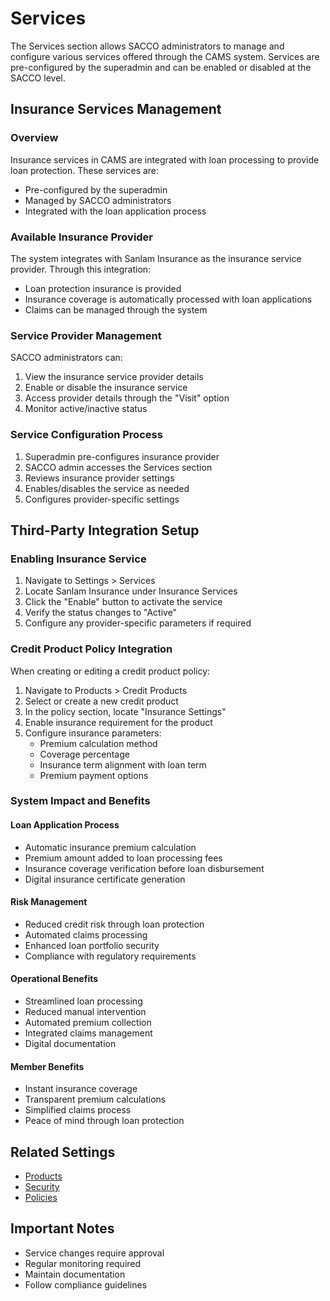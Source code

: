 # Services

The Services section allows SACCO administrators to manage and configure various services offered through the CAMS system. Services are pre-configured by the superadmin and can be enabled or disabled at the SACCO level.

## Insurance Services Management

### Overview
Insurance services in CAMS are integrated with loan processing to provide loan protection. These services are:
- Pre-configured by the superadmin
- Managed by SACCO administrators
- Integrated with the loan application process

### Available Insurance Provider
The system integrates with Sanlam Insurance as the insurance service provider. Through this integration:
- Loan protection insurance is provided
- Insurance coverage is automatically processed with loan applications
- Claims can be managed through the system

### Service Provider Management
SACCO administrators can:
1. View the insurance service provider details
2. Enable or disable the insurance service
3. Access provider details through the "Visit" option
4. Monitor active/inactive status

### Service Configuration Process
1. Superadmin pre-configures insurance provider
2. SACCO admin accesses the Services section
3. Reviews insurance provider settings
4. Enables/disables the service as needed
5. Configures provider-specific settings

## Third-Party Integration Setup

### Enabling Insurance Service
1. Navigate to Settings > Services
2. Locate Sanlam Insurance under Insurance Services
3. Click the "Enable" button to activate the service
4. Verify the status changes to "Active"
5. Configure any provider-specific parameters if required

### Credit Product Policy Integration
When creating or editing a credit product policy:
1. Navigate to Products > Credit Products
2. Select or create a new credit product
3. In the policy section, locate "Insurance Settings"
4. Enable insurance requirement for the product
5. Configure insurance parameters:
   - Premium calculation method
   - Coverage percentage
   - Insurance term alignment with loan term
   - Premium payment options

### System Impact and Benefits

#### Loan Application Process
- Automatic insurance premium calculation
- Premium amount added to loan processing fees
- Insurance coverage verification before loan disbursement
- Digital insurance certificate generation

#### Risk Management
- Reduced credit risk through loan protection
- Automated claims processing
- Enhanced loan portfolio security
- Compliance with regulatory requirements

#### Operational Benefits
- Streamlined loan processing
- Reduced manual intervention
- Automated premium collection
- Integrated claims management
- Digital documentation

#### Member Benefits
- Instant insurance coverage
- Transparent premium calculations
- Simplified claims process
- Peace of mind through loan protection

## Related Settings
- [Products](./products.md)
- [Security](./security.md)
- [Policies](./policies.md)

## Important Notes
- Service changes require approval
- Regular monitoring required
- Maintain documentation
- Follow compliance guidelines 